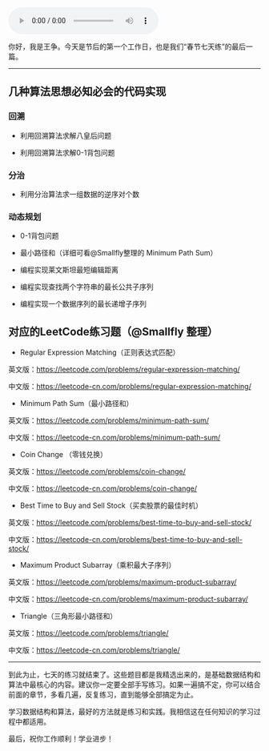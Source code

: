 <audio title="春节7天练 _ Day 7：贪心、分治、回溯和动态规划" src="https://static001.geekbang.org/resource/audio/af/74/afbbfa53eb94db1cfb059f15c829bd74.mp3" controls="controls"></audio> 
<p>你好，我是王争。今天是节后的第一个工作日，也是我们“春节七天练”的最后一篇。</p><hr><h2>几种算法思想必知必会的代码实现</h2><h3>回溯</h3><ul>
<li>
<p>利用回溯算法求解八皇后问题</p>
</li>
<li>
<p>利用回溯算法求解0-1背包问题</p>
</li>
</ul><h3>分治</h3><ul>
<li>利用分治算法求一组数据的逆序对个数</li>
</ul><h3>动态规划</h3><ul>
<li>
<p>0-1背包问题</p>
</li>
<li>
<p>最小路径和（详细可看@Smallfly整理的 Minimum Path Sum）</p>
</li>
<li>
<p>编程实现莱文斯坦最短编辑距离</p>
</li>
<li>
<p>编程实现查找两个字符串的最长公共子序列</p>
</li>
<li>
<p>编程实现一个数据序列的最长递增子序列</p>
</li>
</ul><h2>对应的LeetCode练习题（@Smallfly 整理）</h2><ul>
<li>Regular Expression Matching（正则表达式匹配）</li>
</ul><p>英文版：<a href="https://leetcode.com/problems/regular-expression-matching/">https://leetcode.com/problems/regular-expression-matching/</a></p><p>中文版：<a href="https://leetcode-cn.com/problems/regular-expression-matching/">https://leetcode-cn.com/problems/regular-expression-matching/</a></p><ul>
<li>Minimum Path Sum（最小路径和）</li>
</ul><p>英文版：<a href="https://leetcode.com/problems/minimum-path-sum/">https://leetcode.com/problems/minimum-path-sum/</a></p><p>中文版：<a href="https://leetcode-cn.com/problems/minimum-path-sum/">https://leetcode-cn.com/problems/minimum-path-sum/</a></p><!-- [[[read_end]]] --><ul>
<li>Coin Change （零钱兑换）</li>
</ul><p>英文版：<a href="https://leetcode.com/problems/coin-change/">https://leetcode.com/problems/coin-change/</a></p><p>中文版：<a href="https://leetcode-cn.com/problems/coin-change/">https://leetcode-cn.com/problems/coin-change/</a></p><ul>
<li>Best Time to Buy and Sell Stock（买卖股票的最佳时机）</li>
</ul><p>英文版：<a href="https://leetcode.com/problems/best-time-to-buy-and-sell-stock/">https://leetcode.com/problems/best-time-to-buy-and-sell-stock/</a></p><p>中文版：<a href="https://leetcode-cn.com/problems/best-time-to-buy-and-sell-stock/">https://leetcode-cn.com/problems/best-time-to-buy-and-sell-stock/</a></p><ul>
<li>Maximum Product Subarray（乘积最大子序列）</li>
</ul><p>英文版：<a href="https://leetcode.com/problems/maximum-product-subarray/">https://leetcode.com/problems/maximum-product-subarray/</a></p><p>中文版：<a href="https://leetcode-cn.com/problems/maximum-product-subarray/">https://leetcode-cn.com/problems/maximum-product-subarray/</a></p><ul>
<li>Triangle（三角形最小路径和）</li>
</ul><p>英文版：<a href="https://leetcode.com/problems/triangle/">https://leetcode.com/problems/triangle/</a></p><p>中文版：<a href="https://leetcode-cn.com/problems/triangle/">https://leetcode-cn.com/problems/triangle/</a></p><hr><p>到此为止，七天的练习就结束了。这些题目都是我精选出来的，是基础数据结构和算法中最核心的内容。建议你一定要全部手写练习。如果一遍搞不定，你可以结合前面的章节，多看几遍，反复练习，直到能够全部搞定为止。</p><p>学习数据结构和算法，最好的方法就是练习和实践。我相信这在任何知识的学习过程中都适用。</p><p>最后，祝你工作顺利！学业进步！</p>